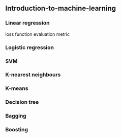## Introduction-to-machine-learning
### Linear regression

loss function
evaluation metric
### Logistic regression

### SVM
### K-nearest neighbours
### K-means
### Decision tree
### Bagging
### Boosting
